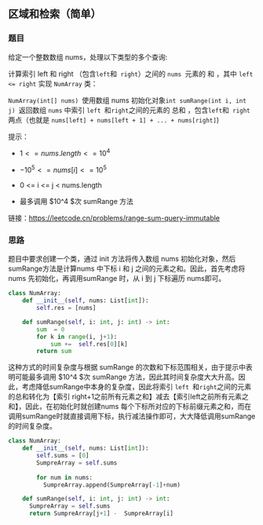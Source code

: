 ## 区域和检索（简单）

### 题目

给定一个整数数组  nums，处理以下类型的多个查询:

计算索引 left 和 right （包含` left `和` right`）之间的 `nums `元素的 和 ，其中 `left <= right`
实现 `NumArray` 类：

`NumArray(int[] nums) `使用数组 nums 初始化对象`int sumRange(int i, int j) `返回数组 `nums` 中索引 `left `和` right `之间的元素的 总和 ，包含` left `和` right` 两点（也就是 `nums[left] + nums[left + 1] + ... + nums[right]`)

 提示：

* $1 <= nums.length <= 10^4$

* $-10^5 <= nums[i] <= 10^5$
* 0 <= i <= j < nums.length
* 最多调用 $10^4 $次 sumRange 方法

链接：https://leetcode.cn/problems/range-sum-query-immutable

### 思路

题目中要求创建一个类，通过 init 方法将传入数组 nums 初始化对象，然后sumRange方法是计算nums 中下标 i 和 j 之间的元素之和。因此，首先考虑将nums 先初始化，再调用sumRange 时，从 i 到 j 下标遍历 nums即可。

```python
class NumArray:
    def __init__(self, nums: List[int]):
        self.res = [nums]

    def sumRange(self, i: int, j: int) -> int:
        sum  = 0
        for k in range(i, j+1):
            sum +=  self.res[0][k]
        return sum
```

这种方式的时间复杂度与根据 sumRange 的次数和下标范围相关，由于提示中表明可能最多调用 $10^4 $次 sumRange 方法，因此其时间复杂度大大升高。因此，考虑降低sumRange中本身的复杂度，因此将索引 `left `和` right `之间的元素的总和转化为【索引 right+1之前所有元素之和】减去【索引left之前所有元素之和】，因此，在初始化时就创建nums 每个下标所对应的下标前缀元素之和，而在调用sumRange时就直接调用下标，执行减法操作即可，大大降低调用sumRange的时间复杂度。

```python
class NumArray:
    def __init__(self, nums: List[int]):
        self.sums = [0]
        SumpreArray = self.sums
        
        for num in nums:
          SumpreArray.append(SumpreArray[-1]+num)

    def sumRange(self, i: int, j: int) -> int:
      SumpreArray = self.sums
      return SumpreArray[j+1] -  SumpreArray[i]
```

